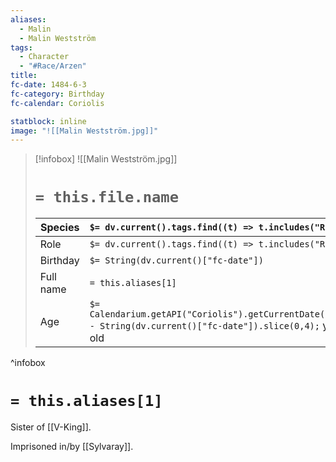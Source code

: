 ```yaml
---
aliases:
  - Malin
  - Malin Westström
tags:
  - Character
  - "#Race/Arzen"
title: 
fc-date: 1484-6-3
fc-category: Birthday
fc-calendar: Coriolis

statblock: inline
image: "![[Malin Westström.jpg]]"
---
```

> [!infobox]
> ![[Malin Westström.jpg]]
> # `= this.file.name`
> | Species | `$= dv.current().tags.find((t) => t.includes("Race"))` |
> | ---- | ---- |
> | Role | `$= dv.current().tags.find((t) => t.includes("Role"))` |
> | Birthday | `$= String(dv.current()["fc-date"])` |
> | Full name | `= this.aliases[1]`|
> | Age | `$= Calendarium.getAPI("Coriolis").getCurrentDate().year - String(dv.current()["fc-date"]).slice(0,4);` years old|
^infobox
# `= this.aliases[1]`
Sister of [[V-King]].

Imprisoned in/by [[Sylvaray]].